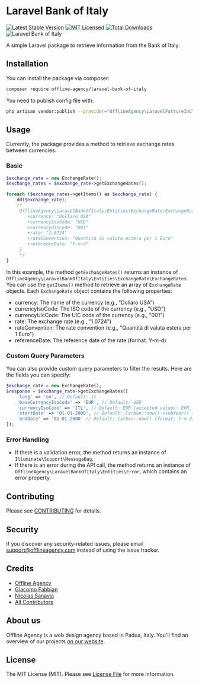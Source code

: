 # Laravel Bank of Italy

[![Latest Stable Version](https://poser.pugx.org/offline-agency/laravel-bank-of-italy/v/stable)](https://packagist.org/packages/offline-agency/laravel-bank-of-italy)
[![MIT Licensed](https://img.shields.io/badge/license-MIT-brightgreen.svg?style=flat-square)](LICENSE.md)
[![Total Downloads](https://img.shields.io/packagist/dt/offline-agency/laravel-bank-of-italy.svg?style=flat-square)](https://packagist.org/packages/offline-agency/laravel-bank-of-italy)
![Laravel Bank of Italy](https://banners.beyondco.de/Laravel%20Bank%20of%20Italy.png?theme=dark&packageManager=composer+require&packageName=offline-agency%2Flaravel-bank-of-italy&pattern=yyy&style=style_1&description=A+simple+Laravel+package+to+retrieve+information+from+the+Bank+of+Italy&md=1&showWatermark=1&fontSize=100px&images=cash)

A simple Laravel package to retrieve information from the Bank of Italy.

## Installation

You can install the package via composer:

```bash
composer require offline-agency/laravel-bank-of-italy
```

You need to publish config file with:

```bash
php artisan vendor:publish --provider="OfflineAgency\LaravelFattureInCloudV2\LaravelFattureInCloudV2ServiceProvider"
```

## Usage

Currently, the package provides a method to retrieve exchange rates between currencies.

### Basic

```php
$exchange_rate = new ExchangeRate();
$exchange_rates = $exchange_rate->getExchangeRates();

foreach ($exchange_rates->getItems() as $exchange_rate) {
    dd($exchange_rate); 
    /*
     OfflineAgency\LaravelBankOfItaly\Entities\ExchangeRate\ExchangeRate {
        +currency: "Dollaro USA"
        +currencyIsoCode: "USD"
        +currencyUicCode: "001"
        +rate: "1.0724"
        +rateConvention: "Quantità di valuta estera per 1 Euro"
        +referenceDate: "Y-m-d"
     }
     */
}
```

In this example, the method `getExchangeRates()` returns an instance of `OfflineAgency\LaravelBankOfItaly\Entities\ExchangeRate\ExchangeRates`. You can use the `getItems()` method to retrieve an array of `ExchangeRate` objects. Each `ExchangeRate` object contains the following properties:
* currency: The name of the currency (e.g., "Dollaro USA")
* currencyIsoCode: The ISO code of the currency (e.g., "USD")
* currencyUicCode: The UIC code of the currency (e.g., "001")
* rate: The exchange rate (e.g., "1.0724")
* rateConvention: The rate convention (e.g., "Quantità di valuta estera per 1 Euro")
* referenceDate: The reference date of the rate (format: Y-m-d)

### Custom Query Parameters

You can also provide custom query parameters to filter the results. Here are the fields you can specify:

```php
$exchange_rate = new ExchangeRate();
$response = $exchange_rate->getExchangeRates([
    'lang' => 'en', // Default: it
    'baseCurrencyIsoCode' => 'EUR', // Default: USD
    'currencyIsoCode' => 'ITL', // Default: EUR (accepted values: EUR, USD, ITL)
    'startDate' => '01-01-2000', // Default: Carbon::now()->subYear() (format: Y-m-d)
    'endDate' => '01-01-2000' // Default: Carbon::now() (format: Y-m-d)
]);
```

### Error Handling

* If there is a validation error, the method returns an instance of `Illuminate\Support\MessageBag`.
* If there is an error during the API call, the method returns an instance of `OfflineAgency\LaravelBankOfItaly\Entities\Error`, which contains an error property.

## Contributing

Please see [CONTRIBUTING](CONTRIBUTING.md) for details.

## Security

If you discover any security-related issues, please email <support@offlineagency.com> instead of using the issue
tracker.

## Credits

- [Offline Agency](https://github.com/offline-agency)
- [Giacomo Fabbian](https://github.com/Giacomo92)
- [Nicolas Sanavia](https://github.com/SanaviaNicolas)
- [All Contributors](../../contributors)

## About us

Offline Agency is a web design agency based in Padua, Italy. You'll find an overview of our
projects [on our website](https://offlineagency.it/).

## License

The MIT License (MIT). Please see [License File](LICENSE.md) for more information.
